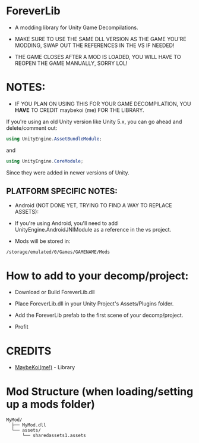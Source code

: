 # ForeverLib

* A modding library for Unity Game Decompilations.

* MAKE SURE TO USE THE SAME DLL VERSION AS THE GAME YOU'RE MODDING, SWAP OUT THE REFERENCES IN THE VS IF NEEDED!

* THE GAME CLOSES AFTER A MOD IS LOADED, YOU WILL HAVE TO REOPEN THE GAME MANUALLY, SORRY LOL!

# NOTES:

* IF YOU PLAN ON USING THIS FOR YOUR GAME DECOMPILATION, YOU **HAVE** TO CREDIT maybekoi (me) FOR THE LIBRARY.

If you're using an old Unity version like Unity 5.x, you can go ahead and delete/comment out:

```c#
using UnityEngine.AssetBundleModule;
```
and
```c#
using UnityEngine.CoreModule;
```

Since they were added in newer versions of Unity.

## PLATFORM SPECIFIC NOTES:

- Android (NOT DONE YET, TRYING TO FIND A WAY TO REPLACE ASSETS):

* If you're using Android, you'll need to add UnityEngine.AndroidJNIModule as a reference in the vs project.

* Mods will be stored in:

```
/storage/emulated/0/Games/GAMENAME/Mods
```

# How to add to your decomp/project:

* Download or Build ForeverLib.dll

* Place ForeverLib.dll in your Unity Project's Assets/Plugins folder.

* Add the ForeverLib prefab to the first scene of your decomp/project.

* Profit

# CREDITS

- [MaybeKoi(me!)](https://github.com/MaybeKoi) - Library


# Mod Structure (when loading/setting up a mods folder)

```
MyMod/
  ├── MyMod.dll
  └── assets/
      └── sharedassets1.assets
```